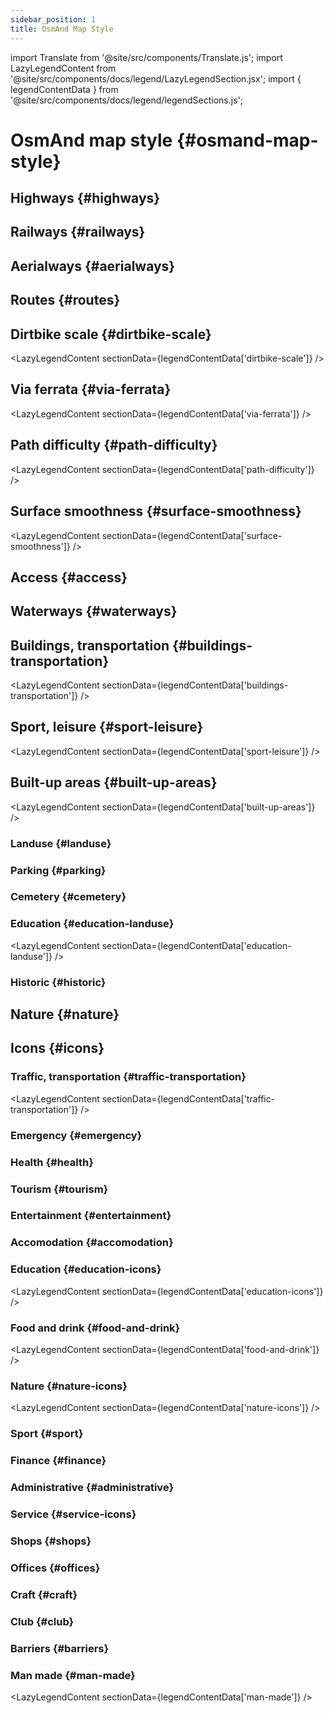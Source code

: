 ```yaml
---
sidebar_position: 1
title: OsmAnd Map Style
---
```

import Translate from '@site/src/components/Translate.js';
import LazyLegendContent from '@site/src/components/docs/legend/LazyLegendSection.jsx';
import { legendContentData } from '@site/src/components/docs/legend/legendSections.js';

# OsmAnd map style {#osmand-map-style}
<Translate android="yes" id="default_render_descr" />

## Highways {#highways}
<LazyLegendContent sectionData={legendContentData.highways} />

## Railways {#railways}
<LazyLegendContent sectionData={legendContentData.railways} />

## Aerialways {#aerialways}
<LazyLegendContent sectionData={legendContentData.aerialways} />

## Routes {#routes}
<LazyLegendContent sectionData={legendContentData.routes} />

## Dirtbike scale {#dirtbike-scale}
<LazyLegendContent sectionData={legendContentData['dirtbike-scale']} />

## Via ferrata {#via-ferrata}
<LazyLegendContent sectionData={legendContentData['via-ferrata']} />

## Path difficulty {#path-difficulty}
<LazyLegendContent sectionData={legendContentData['path-difficulty']} />

## Surface smoothness {#surface-smoothness}
<LazyLegendContent sectionData={legendContentData['surface-smoothness']} />

## Access {#access}
<LazyLegendContent sectionData={legendContentData.access} />

## Waterways {#waterways}
<LazyLegendContent sectionData={legendContentData.waterways} />

## Buildings, transportation {#buildings-transportation}
<LazyLegendContent sectionData={legendContentData['buildings-transportation']} />

## Sport, leisure {#sport-leisure}
<LazyLegendContent sectionData={legendContentData['sport-leisure']} />

## Built-up areas {#built-up-areas}
<LazyLegendContent sectionData={legendContentData['built-up-areas']} />

### Landuse {#landuse}
<LazyLegendContent sectionData={legendContentData.landuse} />

### Parking {#parking}
<LazyLegendContent sectionData={legendContentData.parking} />

### Cemetery {#cemetery}
<LazyLegendContent sectionData={legendContentData.cemetery} />

### Education {#education-landuse}
<LazyLegendContent sectionData={legendContentData['education-landuse']} />

### Historic {#historic}
<LazyLegendContent sectionData={legendContentData.historic} />

## Nature {#nature}
<LazyLegendContent sectionData={legendContentData.nature} />

## Icons {#icons}

### Traffic, transportation {#traffic-transportation}
<LazyLegendContent sectionData={legendContentData['traffic-transportation']} />

### Emergency {#emergency}
<LazyLegendContent sectionData={legendContentData.emergency} />

### Health {#health}
<LazyLegendContent sectionData={legendContentData.health} />

### Tourism {#tourism}
<LazyLegendContent sectionData={legendContentData.tourism} />

### Entertainment {#entertainment}
<LazyLegendContent sectionData={legendContentData.entertainment} />

### Accomodation {#accomodation}
<LazyLegendContent sectionData={legendContentData.accomodation} />

### Education {#education-icons}
<LazyLegendContent sectionData={legendContentData['education-icons']} />

### Food and drink {#food-and-drink}
<LazyLegendContent sectionData={legendContentData['food-and-drink']} />

### Nature {#nature-icons}
<LazyLegendContent sectionData={legendContentData['nature-icons']} />

### Sport {#sport}
<LazyLegendContent sectionData={legendContentData.sport} />

### Finance {#finance}
<LazyLegendContent sectionData={legendContentData.finance} />

### Administrative {#administrative}
<LazyLegendContent sectionData={legendContentData.administrative} />

### Service {#service-icons}
<LazyLegendContent sectionData={legendContentData.service} />

### Shops {#shops}
<LazyLegendContent sectionData={legendContentData.shops} />

### Offices {#offices}
<LazyLegendContent sectionData={legendContentData.offices} />

### Craft {#craft}
<LazyLegendContent sectionData={legendContentData.craft} />

### Club {#club}
<LazyLegendContent sectionData={legendContentData.club} />

### Barriers {#barriers}
<LazyLegendContent sectionData={legendContentData.barriers} />

### Man made {#man-made}
<LazyLegendContent sectionData={legendContentData['man-made']} />
